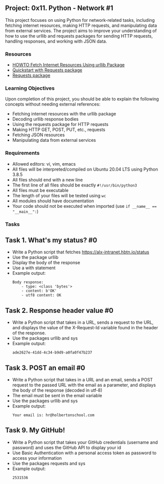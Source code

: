 ## Project: 0x11. Python - Network #1

This project focuses on using Python for network-related tasks, including fetching internet resources, making HTTP requests, and manipulating data from external services. The project aims to improve your understanding of how to use the urllib and requests packages for sending HTTP requests, handling responses, and working with JSON data.

### Resources
- [HOWTO Fetch Internet Resources Using urllib Package](https://docs.python.org/3/howto/urllib2.html)
- [Quickstart with Requests package](https://docs.python-requests.org/en/latest/user/quickstart/)
- [Requests package](https://docs.python-requests.org/en/latest/)

### Learning Objectives
Upon completion of this project, you should be able to explain the following concepts without needing external references:
- Fetching internet resources with the urllib package
- Decoding urllib response bodies
- Using the requests package for HTTP requests
- Making HTTP GET, POST, PUT, etc., requests
- Fetching JSON resources
- Manipulating data from external services

### Requirements
- Allowed editors: vi, vim, emacs
- All files will be interpreted/compiled on Ubuntu 20.04 LTS using Python 3.8.5
- All files should end with a new line
- The first line of all files should be exactly `#!/usr/bin/python3`
- All files must be executable
- The length of your files will be tested using `wc`
- All modules should have documentation
- Your code should not be executed when imported (use `if __name__ == "__main__":`)

### Tasks
## Task 1. What's my status? #0
   - Write a Python script that fetches https://alx-intranet.hbtn.io/status
   - Use the package urllib
   - Display the body of the response
   - Use a with statement
   - Example output:
     ```
     Body response:
         - type: <class 'bytes'>
         - content: b'OK'
         - utf8 content: OK
     ```

## Task 2. Response header value #0
   - Write a Python script that takes in a URL, sends a request to the URL, and displays the value of the X-Request-Id variable found in the header of the response.
   - Use the packages urllib and sys
   - Example output:
     ```
     ade2627e-41dd-4c34-b9d9-a0fa0f47b237
     ```

## Task 3. POST an email #0
   - Write a Python script that takes in a URL and an email, sends a POST request to the passed URL with the email as a parameter, and displays the body of the response (decoded in utf-8)
   - The email must be sent in the email variable
   - Use the packages urllib and sys
   - Example output:
     ```
     Your email is: hr@holbertonschool.com
     ```


## Task 9. My GitHub!
   - Write a Python script that takes your GitHub credentials (username and password) and uses the GitHub API to display your id
   - Use Basic Authentication with a personal access token as password to access your information
   - Use the packages requests and sys
   - Example output:
     ```
     2531536
     ```


